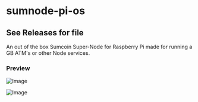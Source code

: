 # sumnode-pi-os

## See Releases for file 

An out of the box Sumcoin Super-Node for Raspberry Pi made for running a GB ATM's or other Node services.

### Preview

![Image](https://raw.githubusercontent.com/sumcoinlabs/sumcoin-pi-os/master/images/Desktop1.jpeg)


![Image](https://raw.githubusercontent.com/sumcoinlabs/sumcoin-pi-os/images/Desktop2.jpeg)

